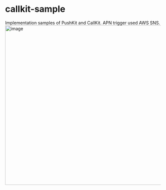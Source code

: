 # callkit-sample
Implementation samples of PushKit and CallKit. APN trigger used AWS SNS.
<img width="517" alt="image" src="https://user-images.githubusercontent.com/20147818/209543265-ad265ac4-9fd6-44e4-8a95-c8e3605161f8.png">
